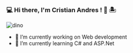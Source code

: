 ### 💻 Hi there, I'm Cristian Andres ! 👋 🏝  
![dino](https://user-images.githubusercontent.com/84292398/126235174-7ca8903d-07b7-4353-8833-24649d98a9b3.gif)
- 🔭 I’m currently working on Web development 
- 🌱 I’m currently learning C# and ASP.Net 


